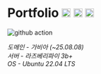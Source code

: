 # Portfolio <img alt="Vue3" src ="https://img.shields.io/badge/Vue 3-%2335495e.svg?style=for-the-badge&logo=vuedotjs&logoColor=%234FC08D" height="20"/> <img alt="Vite" src ="https://img.shields.io/badge/vite-%23646CFF.svg?style=for-the-badge&logo=vite&logoColor=white" height="20"/> <img alt="Ubuntu22.04" src ="https://img.shields.io/badge/Ubuntu-E95420?style=for-the-badge&logo=ubuntu&logoColor=white" height="20"/>

![github action](https://github.com/sonhl0723/resume/actions/workflows/cicd.yml/badge.svg)

_도메인 - 가비아 (~25.08.08)_<br/>
_서버 - 라즈베리파이 3b+_<br/>
_OS - Ubuntu 22.04 LTS_<br/>
